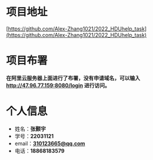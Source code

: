 # 项目地址

[https://github.com/Alex-Zhang1021/2022_HDUhelp_task](https://github.com/Alex-Zhang1021/2022_HDUhelp_task)

# 项目布署

**在阿里云服务器上面进行了布署，没有申请域名，可以输入 http://47.96.77.159:8080/login 进行访问。**

# 个人信息

- 姓名：**张颢宇**
- 学号：**22031121**
- email：**310123665@qq.com**
- 电话：**18868183579**

